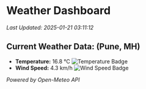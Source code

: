 
# Weather Dashboard

_Last Updated: 2025-01-21 03:11:12_

## Current Weather Data: (Pune, MH)
- **Temperature:** 16.8 °C ![Temperature Badge](https://img.shields.io/badge/Temperature-Low%20Temp-blue)
- **Wind Speed:** 4.3 km/h ![Wind Speed Badge](https://img.shields.io/badge/Wind%20Speed-Low%20Wind-blue)

*Powered by Open-Meteo API*
